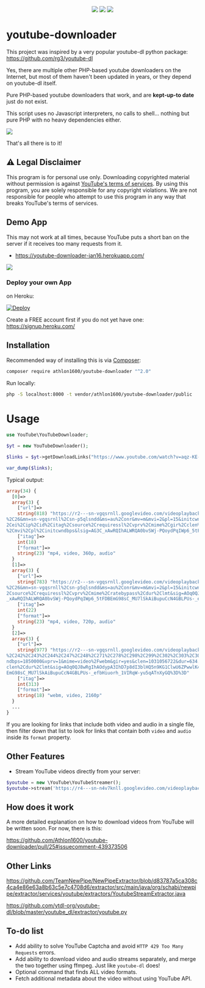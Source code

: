 <center>
  
![](https://img.shields.io/packagist/dt/Athlon1600/youtube-downloader.svg) ![](https://img.shields.io/github/last-commit/Athlon1600/youtube-downloader.svg) ![](https://img.shields.io/github/license/Athlon1600/youtube-downloader.svg)

</center>

# youtube-downloader

This project was inspired by a very popular youtube-dl python package:  
https://github.com/rg3/youtube-dl

Yes, there are multiple other PHP-based youtube downloaders on the Internet, 
but most of them haven't been updated in years, or they depend on youtube-dl itself.  

Pure PHP-based youtube downloaders that work, and are **kept-up-to date** just do not exist.

This script uses no Javascript interpreters, no calls to shell... nothing but pure PHP with no heavy dependencies either.

![](https://i.imgur.com/39LIE0r.png)

That's all there is to it!

## :warning: Legal Disclaimer

This program is for personal use only. 
Downloading copyrighted material without permission is against [YouTube's terms of services](https://www.youtube.com/static?template=terms). 
By using this program, you are solely responsible for any copyright violations. 
We are not responsible for people who attempt to use this program in any way that breaks YouTube's terms of services.

## Demo App

This may not work at all times, because YouTube puts a short ban on the server if it receives too many requests from it.

- https://youtube-downloader-jan16.herokuapp.com/

![](http://proxynova.s3.us-east-1.amazonaws.com/youtube-downloader-save-video.png)


### Deploy your own App

on Heroku:

[![Deploy](https://www.herokucdn.com/deploy/button.svg)](https://heroku.com/deploy)


Create a FREE account first if you do not yet have one:  
https://signup.heroku.com/

Installation
-------

Recommended way of installing this is via [Composer](http://getcomposer.org):

```bash
composer require athlon1600/youtube-downloader "^2.0"
```

Run locally:

```bash
php -S localhost:8000 -t vendor/athlon1600/youtube-downloader/public
```


# Usage


```php
use YouTube\YouTubeDownloader;

$yt = new YouTubeDownloader();

$links = $yt->getDownloadLinks("https://www.youtube.com/watch?v=aqz-KE-bpKQ");

var_dump($links);
```

Typical output:

```php
array(34) {
  [0]=>
  array(3) {
    ["url"]=>
    string(818) "https://r2---sn-vgqsrnll.googlevideo.com/videoplayback?expire=1603662577&ei=kZ6VX4bVKsX2igTRw7bYDA&ip=73.44.159.175&id=o-AAp5zheuntq2b_3xaazjawoVuUu81dOj4UMFCwvobO6S&itag=18&source=youtube&requiressl=yes&mh=aP&mm=31
%2C26&mn=sn-vgqsrnll%2Csn-p5qlsndd&ms=au%2Conr&mv=m&mvi=2&pl=15&initcwndbps=1850000&vprv=1&mime=video%2Fmp4&gir=yes&clen=47526444&ratebypass=yes&dur=634.624&lmt=1544610273905877&mt=1603640800&fvip=2&c=WEB&txp=5531432&sparams=expire%
2Cei%2Cip%2Cid%2Citag%2Csource%2Crequiressl%2Cvprv%2Cmime%2Cgir%2Cclen%2Cratebypass%2Cdur%2Clmt&sig=AOq0QJ8wRAIgaXRmqTcfpJyamC35s18BJagdAX2qbzdOxENTvpvJf94CICZpv5_A6lzAIEynLJSP_a2gNj1YuXGDpVawA5Tr1avo&lsparams=mh%2Cmm%2Cmn%2Cms%2Cmv
%2Cmvi%2Cpl%2Cinitcwndbps&lsig=AG3C_xAwRQIhALWRQA0bvSWj-PQoydPqIWp6_5tFDBEmG98sC_MU7lSkAiBupuCcN4GBLPUs-_efbHiuorh_1VIRqW-yu5qATnXyGQ%3D%3D"
    ["itag"]=>
    int(18)
    ["format"]=>
    string(23) "mp4, video, 360p, audio"
  }
  [1]=>
  array(3) {
    ["url"]=>
    string(783) "https://r2---sn-vgqsrnll.googlevideo.com/videoplayback?expire=1603662577&ei=kZ6VX4bVKsX2igTRw7bYDA&ip=73.44.159.175&id=o-AAp5zheuntq2b_3xaazjawoVuUu81dOj4UMFCwvobO6S&itag=22&source=youtube&requiressl=yes&mh=aP&mm=31
%2C26&mn=sn-vgqsrnll%2Csn-p5qlsndd&ms=au%2Conr&mv=m&mvi=2&pl=15&initcwndbps=1850000&vprv=1&mime=video%2Fmp4&ratebypass=yes&dur=634.624&lmt=1544610886483826&mt=1603640800&fvip=2&c=WEB&txp=5532432&sparams=expire%2Cei%2Cip%2Cid%2Citag%
2Csource%2Crequiressl%2Cvprv%2Cmime%2Cratebypass%2Cdur%2Clmt&sig=AOq0QJ8wRAIgSq2NECUHbKyWFOpqecNWJuyHWtv2zyTM-dmaoTeSxAwCIAwhJWN7ttYJCfJgkS91BsgzRpCg_c82ZJzOlS6PNdX3&lsparams=mh%2Cmm%2Cmn%2Cms%2Cmv%2Cmvi%2Cpl%2Cinitcwndbps&lsig=AG3C
_xAwRQIhALWRQA0bvSWj-PQoydPqIWp6_5tFDBEmG98sC_MU7lSkAiBupuCcN4GBLPUs-_efbHiuorh_1VIRqW-yu5qATnXyGQ%3D%3D"
    ["itag"]=>
    int(22)
    ["format"]=>
    string(23) "mp4, video, 720p, audio"
  }
  [2]=>
  array(3) {
    ["url"]=>
    string(977) "https://r2---sn-vgqsrnll.googlevideo.com/videoplayback?expire=1603662577&ei=kZ6VX4bVKsX2igTRw7bYDA&ip=73.44.159.175&id=o-AAp5zheuntq2b_3xaazjawoVuUu81dOj4UMFCwvobO6S&itag=313&aitags=133%2C134%2C135%2C136%2C137%2C160
%2C242%2C243%2C244%2C247%2C248%2C271%2C278%2C298%2C299%2C302%2C303%2C308%2C313%2C315%2C394%2C395%2C396%2C397%2C398%2C399&source=youtube&requiressl=yes&mh=aP&mm=31%2C26&mn=sn-vgqsrnll%2Csn-p5qlsndd&ms=au%2Conr&mv=m&mvi=2&pl=15&initcw
ndbps=1850000&vprv=1&mime=video%2Fwebm&gir=yes&clen=1031056722&dur=634.566&lmt=1544610999847472&mt=1603640800&fvip=2&keepalive=yes&c=WEB&txp=5532432&sparams=expire%2Cei%2Cip%2Cid%2Caitags%2Csource%2Crequiressl%2Cvprv%2Cmime%2Cgir%2C
clen%2Cdur%2Clmt&sig=AOq0QJ8wRgIhAOdypA3IhD7p8dI3blHQ5n9KG1ClwU6ZPwwlK4CWYn7XAiEAgnPJSrG2efjxMNrZazEgk2yb2k_gO1cerel30CJRV9w%3D&lsparams=mh%2Cmm%2Cmn%2Cms%2Cmv%2Cmvi%2Cpl%2Cinitcwndbps&lsig=AG3C_xAwRQIhALWRQA0bvSWj-PQoydPqIWp6_5tFDB
EmG98sC_MU7lSkAiBupuCcN4GBLPUs-_efbHiuorh_1VIRqW-yu5qATnXyGQ%3D%3D"
    ["itag"]=>
    int(313)
    ["format"]=>
    string(18) "webm, video, 2160p"
  }
  ...
}
```

If you are looking for links that include both video and audio in a single file, 
then filter down that list to look for links that contain both `video` and `audio` inside its `format` property.

## Other Features

- Stream YouTube videos directly from your server:

```php
$youtube = new \YouTube\YouTubeStreamer();
$youtube->stream('https://r4---sn-n4v7knll.googlevideo.com/videoplayback?...');
```


## How does it work

A more detailed explanation on how to download videos from YouTube will be written soon.
For now, there is this:  

https://github.com/Athlon1600/youtube-downloader/pull/25#issuecomment-439373506

## Other Links

https://github.com/TeamNewPipe/NewPipeExtractor/blob/d83787a5ca308c4ca4e86e63a8b63c5e7c4708d6/extractor/src/main/java/org/schabi/newpipe/extractor/services/youtube/extractors/YoutubeStreamExtractor.java

https://github.com/ytdl-org/youtube-dl/blob/master/youtube_dl/extractor/youtube.py

## To-do list

- Add ability to solve YouTube Captcha and avoid `HTTP 429 Too Many Requests` errors.
- Add ability to download video and audio streams separately, and merge the two together using ffmpeg. Just like `youtube-dl` does!  
- Optional command that finds ALL video formats.
- Fetch additional metadata about the video without using YouTube API.
